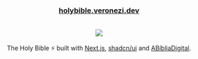 <h3 align="center">
  <a href="https://holybible.veronezi.dev">holybible.veronezi.dev</a>
</h3>

<br />


<a href="https://www.veronezi.dev">
  <div align="center">
    <img src="https://holybible.veronezi.dev/thumbnail.png" />
  </div>
</a>

<br />

<div align="center">
  The Holy Bible ⚡ built with <a href="https://nextjs.org">Next.js</a>, <a href="https://ui.shadcn.com">shadcn/ui</a> and <a href="https://www.abibliadigital.com.br">ABíbliaDigital</a>.
</div>
